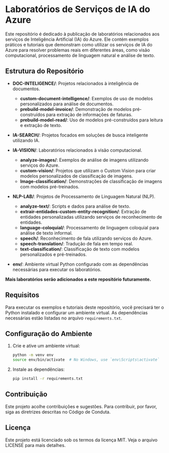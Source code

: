 # Laboratórios de Serviços de IA do Azure

Este repositório é dedicado à publicação de laboratórios relacionados aos serviços de Inteligência Artificial (IA) do Azure. Ele contém exemplos práticos e tutoriais que demonstram como utilizar os serviços de IA do Azure para resolver problemas reais em diferentes áreas, como visão computacional, processamento de linguagem natural e análise de texto.

## Estrutura do Repositório

- **DOC-INTELIGENCE/**: Projetos relacionados à inteligência de documentos.
  - **custom-document-intelligence/**: Exemplos de uso de modelos personalizados para análise de documentos.
  - **prebuild-model-invoice/**: Demonstração de modelos pré-construídos para extração de informações de faturas.
  - **prebuild-model-read/**: Uso de modelos pré-construídos para leitura e extração de texto.

- **IA-SEARCH/**: Projetos focados em soluções de busca inteligente utilizando IA.

- **IA-VISION/**: Laboratórios relacionados à visão computacional.
  - **analyze-images/**: Exemplos de análise de imagens utilizando serviços do Azure.
  - **custom-vision/**: Projetos que utilizam o Custom Vision para criar modelos personalizados de classificação de imagens.
  - **Image-classification/**: Demonstrações de classificação de imagens com modelos pré-treinados.

- **NLP-LAB/**: Projetos de Processamento de Linguagem Natural (NLP).
  - **analyze-text/**: Scripts e dados para análise de texto.
  - **extrair-entidades-custom-entity-recognition/**: Extração de entidades personalizadas utilizando serviços de reconhecimento de entidades.
  - **language-coloquial/**: Processamento de linguagem coloquial para análise de texto informal.
  - **speech/**: Reconhecimento de fala utilizando serviços do Azure.
  - **speech-translation/**: Tradução de fala em tempo real.
  - **text-classification/**: Classificação de texto com modelos personalizados e pré-treinados.

- **env/**: Ambiente virtual Python configurado com as dependências necessárias para executar os laboratórios.

**Mais laboratórios serão adicionados a este repositório futuramente.**

## Requisitos

Para executar os exemplos e tutoriais deste repositório, você precisará ter o Python instalado e configurar um ambiente virtual. As dependências necessárias estão listadas no arquivo `requirements.txt`.

## Configuração do Ambiente

1. Crie e ative um ambiente virtual:
    ```bash
    python -m venv env
    source env/bin/activate  # No Windows, use `env\Scripts\activate`
    ```

2. Instale as dependências:
    ```bash
    pip install -r requirements.txt
    ```

## Contribuição

Este projeto acolhe contribuições e sugestões. Para contribuir, por favor, siga as diretrizes descritas no Código de Conduta.

## Licença

Este projeto está licenciado sob os termos da licença MIT. Veja o arquivo LICENSE para mais detalhes.
